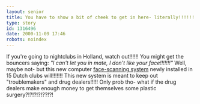 ```yaml
---
layout: senior
title: You have to show a bit of cheek to get in here- literally!!!!!!!!
type: story
id: 1316496
date: 2000-11-09 17:46
robots: noindex
---
```

If you're going to nightclubs in Holland, watch out!!!!!! You might get the bouncers saying: <i>"I can't let you in mate, I don't like your face!!!!!!!"</i> Well, maybe not- but this new computer <a href="http://www.wired.com/news/print/0,1294,39812,00.html">face-scanning system</a> newly installed in 15 Dutch clubs will!!!!!!! This new system is meant to keep out "troublemakers" and drug dealers!!!!! Only prob tho- what if the drug dealers make enough money to get themselves some plastic surgery?!?!?!?!??!?!